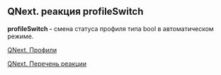 ## QNext. реакция profileSwitch

**profileSwitch -** смена статуса профиля типа bool в автоматическом режиме.



[QNext. Профили](/docs-test/_export/admin/profile-about)

[QNext. Перечень реакции](/docs-test/_export/reactions)

